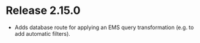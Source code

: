 # Release 2.15.0
* Adds database route for applying an EMS query transformation (e.g. to add automatic filters).